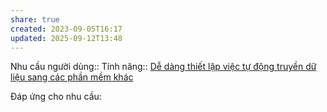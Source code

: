 ```yaml
---
share: true
created: 2023-09-05T16:17
updated: 2025-09-12T13:48
---
```

Nhu cầu người dùng::
Tính năng:: [Dễ dàng thiết lập việc tự động truyền dữ liệu sang các phần mềm khác](../../3%20T%C3%ADnh%20n%C4%83ng/Kh%E1%BA%A3%20n%C4%83ng%20t%C3%ADch%20h%E1%BB%A3p/D%E1%BB%85%20d%C3%A0ng%20thi%E1%BA%BFt%20l%E1%BA%ADp%20vi%E1%BB%87c%20t%E1%BB%B1%20%C4%91%E1%BB%99ng%20truy%E1%BB%81n%20d%E1%BB%AF%20li%E1%BB%87u%20sang%20c%C3%A1c%20ph%E1%BA%A7n%20m%E1%BB%81m%20kh%C3%A1c.md)

Đáp ứng cho nhu cầu:

